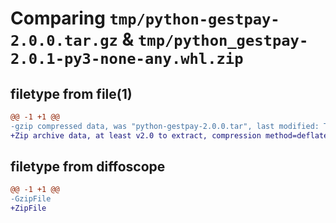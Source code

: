 # Comparing `tmp/python-gestpay-2.0.0.tar.gz` & `tmp/python_gestpay-2.0.1-py3-none-any.whl.zip`

## filetype from file(1)

```diff
@@ -1 +1 @@
-gzip compressed data, was "python-gestpay-2.0.0.tar", last modified: Thu Jun 23 10:49:16 2022, max compression
+Zip archive data, at least v2.0 to extract, compression method=deflate
```

## filetype from diffoscope

```diff
@@ -1 +1 @@
-GzipFile
+ZipFile
```

